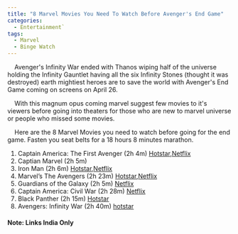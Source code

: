 ```yaml
---
title: "8 Marvel Movies You Need To Watch Before Avenger's End Game"
categories:
  - Entertainment`
tags:
  - Marvel
  - Binge Watch
---
```


&nbsp;&nbsp;&nbsp;&nbsp;Avenger's Infinity War ended with Thanos wiping half of the universe holding the Infinity Gauntlet having all the six Infinity Stones (thought it was destroyed) earth mightiest heroes are to save the world with Avenger's End Game coming on screens on April 26. 

&nbsp;&nbsp;&nbsp;&nbsp;With this magnum opus coming marvel suggest few movies to it's viewers before going into theaters for those who are new to marvel universe or people who missed some movies.

&nbsp;&nbsp;&nbsp;&nbsp;Here are the 8 Marvel Movies you need to watch before going for the end game. Fasten you seat belts for a 18 hours 8 minutes marathon.

1. Captain America: The First Avenger (2h 4m) [Hotstar](https://www.hotstar.com/movies/captain-america-the-first-avenger/1660000034),[Netflix](https://www.netflix.com/title/70153850)
2. Captian Marvel (2h 5m) 
3. Iron Man (2h 6m) [Hotstar](https://www.hotstar.com/movies/iron-man/1660000038),[Netflix](https://www.netflix.com/title/70080038)
4. Marvel’s The Avengers (2h 23m) [Hotstar](https://www.hotstar.com/movies/marvels-the-avengers/1660000015),[Netflix](https://www.netflix.com/in/title/70217913)
5. Guardians of the Galaxy (2h 5m) [Netflix](https://www.netflix.com/title/70301645)
6. Captain America: Civil War (2h 28m) [Netflix](https://www.netflix.com/title/80088567)
7. Black Panther (2h 15m) [Hotstar](https://www.hotstar.com/movies/black-panther/1660010672)
8. Avengers: Infinity War (2h 40m) [hotstar](https://www.hotstar.com/movies/avengers-infinity-war/1660010677)

#### Note: Links India Only